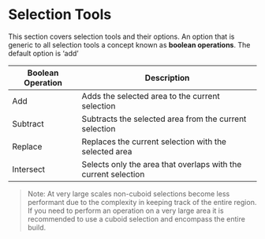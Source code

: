 # Selection Tools

This section covers selection tools and their options. An option that is generic to all selection tools a concept known as **boolean operations**. The default option is ‘add’

| Boolean Operation | Description                                                    |
| ----------------- | -------------------------------------------------------------- |
| Add               | Adds the selected area to the current selection                |
| Subtract          | Subtracts the selected area from the current selection         |
| Replace           | Replaces the current selection with the selected area          |
| Intersect         | Selects only the area that overlaps with the current selection |

> Note: At very large scales non-cuboid selections become less performant due to the complexity in keeping track of the entire region. If you need to perform an operation on a very large area it is recommended to use a cuboid selection and encompass the entire build.
